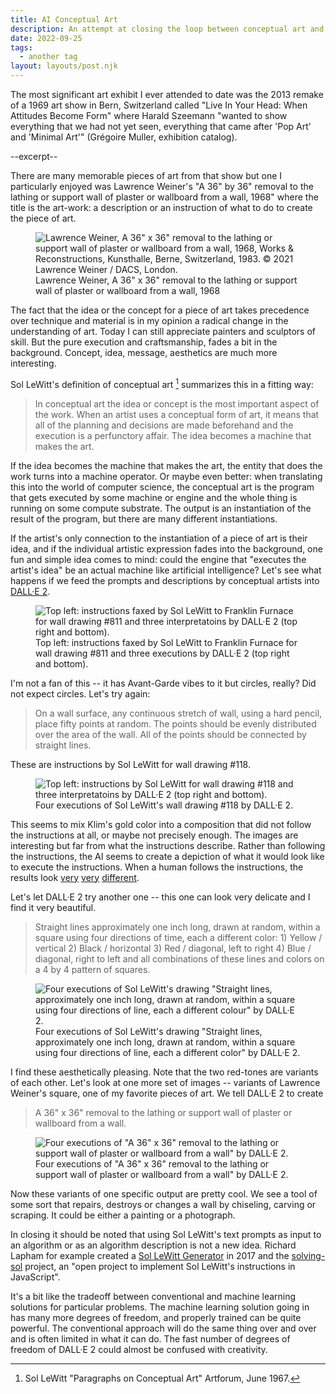 ```yaml
---
title: AI Conceptual Art
description: An attempt at closing the loop between conceptual art and AI
date: 2022-09-25
tags:
  - another tag
layout: layouts/post.njk
---
```



The most significant art exhibit I ever attended to date was the 2013 remake of a 1969 
art show in Bern, Switzerland called &quot;Live In Your Head: When Attitudes Become Form&quot; where
Harald Szeemann &quot;wanted to show everything that we had not yet seen, everything that came 
after 'Pop Art' and 'Minimal Art'&quot; (Grégoire Muller, exhibition catalog). 


--excerpt--

There are many memorable pieces of art from that show but one I particularly enjoyed
was Lawrence Weiner's &quot;A 36&quot; by 36&quot; removal to the lathing or support wall of plaster or wallboard from a wall, 1968&quot; where the title is the art-work: a description or an instruction of what to do
to create the piece of art.

<figure>
    <img src="Lawrence-Weiner-A-36-x-36-REMOVAL-TO-THE-LATHING-OR-SUPPORT-WALL-OF-PLASTER-OR.jpg" alt="Lawrence Weiner, A 36&quot; x 36&quot; removal to the lathing or support wall of plaster or wallboard from a wall, 1968, Works & Reconstructions, Kunsthalle, Berne, Switzerland, 1983. © 2021 Lawrence Weiner / DACS, London.">
    <figcaption>Lawrence Weiner, A 36&quot; x 36&quot; removal to the lathing or support wall of plaster or wallboard from a wall, 1968</figcaption>
</figure>


The fact that the idea or the concept for a piece of art takes precedence over technique and material is in my opinion a radical change in the understanding of art. Today I can still appreciate painters and sculptors of skill. But the pure execution and craftsmanship, fades a bit in the background. Concept, idea, message, aesthetics are much more interesting.


Sol LeWitt's definition of conceptual art [^0] summarizes this in a fitting way: 

<blockquote>
In conceptual art the idea or concept is the most important aspect of the work. When an artist uses a conceptual form of art, it means that all of the planning and decisions are made beforehand and the execution is a perfunctory affair. The idea becomes a machine that makes the art. 
</blockquote> 


If the idea becomes the machine that makes the art, the entity that does the work turns into a machine operator. Or maybe even better: when translating this into the world of computer science, the conceptual art is the program that gets executed by some machine or engine and the whole thing is running on some compute substrate. The output is an instantiation of the result of the program, but there are many different instantiations. 


If the artist's only connection to the instantiation of a piece of art is their idea, and if the individual artistic expression fades into the background, one fun and simple idea comes to mind: could the engine that "executes the artist's idea" be an actual machine like artificial intelligence? Let's see what happens if we feed the prompts and descriptions by conceptual artists into <a href="https://openai.com/dall-e-2/">DALL·E 2</a>.

<figure>
    <img src="sol_lewitt_wall_drawing_811.jpg" alt="Top left: instructions faxed by Sol LeWitt to Franklin Furnace for wall drawing #811 and three interpretatoins by DALL·E 2 (top right and bottom).">
    <figcaption>Top left: instructions faxed by Sol LeWitt to Franklin Furnace for wall drawing #811 and three executions by DALL·E 2 (top right and bottom).
    </figcaption>
</figure>

I'm not a fan of this -- it has Avant-Garde vibes to it but circles, really? Did not expect circles. Let's try again:

<blockquote>
On a wall surface, any continuous stretch of wall, using a hard pencil, place fifty points at random. The points should be evenly distributed over the area of the wall. All of the points should be connected by straight lines.
</blockquote>

These are instructions by Sol LeWitt for wall drawing #118.

<figure>
    <img src="sol_lewitt_wall_drawing_118.jpg" alt="Top left: instructions by Sol LeWitt for wall drawing #118 and three interpretatoins by DALL·E 2 (top right and bottom).">
    <figcaption>Four executions of Sol LeWitt's wall drawing #118 by DALL·E 2.
    </figcaption>
</figure>

This seems to mix Klim's gold color into a composition that did not follow the instructions at all, or maybe not precisely enough. The images are interesting but far from what the instructions describe. Rather than following the instructions, the AI seems to create a depiction of what it would look like to execute the instructions. When a human follows the instructions, the results look <a href="https://bl.ocks.org/eesur/fa54ecebcb9106937a959c3c6242dc07">very</a> <a href="http://www.ericdoeringer.com/ConArtRec/LeWitt/LeWitt-WD118.html">very</a> <a href="https://indexhibit.anthonywarnick.com/index.php/project/wall-drawing-118-after-sol-lewitt/">different</a>.

Let's let DALL·E 2 try another one -- this one can look very delicate and I find it very beautiful.


<blockquote>
Straight lines approximately one inch long, drawn at random, within a square using four directions of time, each a different color: 1) Yellow / vertical  2) Black / horizontal 3) Red / diagonal, left to right 4) Blue / diagonal, right to left and all combinations of these lines and colors on a 4 by 4 pattern of squares.
</blockquote>


<figure>
    <img src="sol_lewitt_straight_lines.jpg" alt="Four executions of Sol LeWitt's drawing &quot;Straight lines, approximately one inch long, drawn at random, within a square using four directions of line, each a different colour&quot; by DALL·E 2.">
    <figcaption>Four executions of Sol LeWitt's drawing &quot;Straight lines, approximately one inch long, drawn at random, within a square using four directions of line, each a different color&quot; by DALL·E 2.
    </figcaption>
</figure>


I find these aesthetically pleasing. Note that the two red-tones are variants of each other. Let's look at one 
more set of images -- variants of Lawrence Weiner's square, one of my favorite pieces of art. We tell DALL·E 2 to create 

<blockquote>
A 36&quot; x 36&quot; removal to the lathing or support wall of plaster or wallboard from a wall.
</blockquote>



<figure>
    <img src="lawrence_wall_cutout.jpg" alt="Four executions of &quot;A 36&quot; x 36&quot; removal to the lathing or support wall of plaster or wallboard from a wall&quot; by DALL·E 2.">
    <figcaption>Four executions of &quot;A 36&quot; x 36&quot; removal to the lathing or support wall of plaster or wallboard from a wall&quot; by DALL·E 2.
    </figcaption>
</figure>


Now these variants of one specific output are pretty cool. We see a tool of some sort that repairs, destroys or changes a wall by chiseling, carving or scraping. It could be either a painting or a photograph.

In closing it should be noted that using Sol LeWitt's text prompts as input to an algorithm or as an algorithm description is not a new idea. Richard Lapham for example created a [Sol LeWitt Generator](
https://www.richardlapham.com/itp/2017/11/14/sol-lewitt-generator) in 2017 and the [solving-sol](https://github.com/wholepixel/solving-sol) project, an "open project to implement Sol LeWitt's instructions in JavaScript".

It's a bit like the tradeoff between conventional and machine learning solutions for particular problems. The machine learning solution going in has many more degrees of freedom, and properly trained can be quite powerful.
The conventional approach will do the same thing over and over and is often limited in what it can do. The fast number of degrees of freedom of DALL·E 2 could almost be confused with creativity.

[^0]: Sol LeWitt &quot;Paragraphs on Conceptual Art&quot; Artforum, June 1967.





